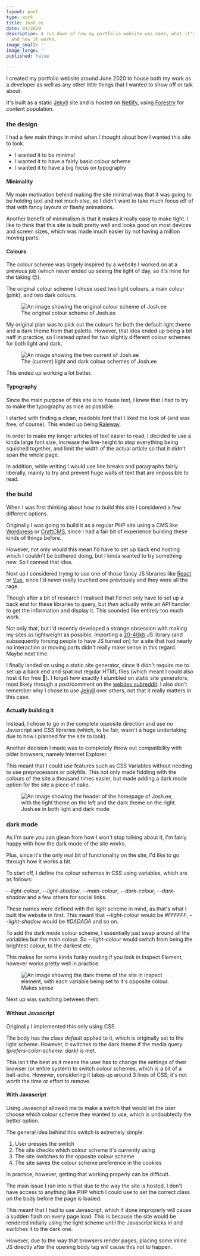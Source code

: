 ```yaml
---
layout: post
type: work
title: Josh.ee
date: 04/2020
description: A run down of how my portfolio website was made, what it's made with
  and how it works.
image_small: ''
image_large: ''
published: false

---
```

I created my portfolio website around June 2020 to house both my work as a developer as well as any other little things that I wanted to show off or talk about.

It's built as a static [Jekyll](https://jekyllrb.com/) site and is hosted on [Netlify](https://www.netlify.com/), using [Forestry](https://forestry.io/) for content population.

<h3><span>the design</span></h3>

I had a few main things in mind when I thought about how I wanted this site to look.

* I wanted it to be minimal
* I wanted it to have a fairly basic colour scheme
* I wanted it to have a big focus on typography

<h4>Minimality</h4>

My main motivation behind making the site minimal was that it was going to be holding text and not much else, so I didn't want to take much focus off of that with fancy layouts or flashy animations.

Another benefit of minimalism is that it makes it really easy to make tight. I like to think that this site is built pretty well and looks good on most devices and screen sizes, which was made much easier by not having a million moving parts.

<h4>Colours</h4>

The colour scheme was largely inspired by a website I worked on at a previous job (which never ended up seeing the light of day, so it's mine for the taking 😊).

The original colour scheme I chose used two light colours, a main colour (pink), and two dark colours.

<figure>  
<img src="/assets/img/colours_original.png" alt="An image showing the original colour scheme of Josh.ee"/>  
<figcaption>The original colour scheme of Josh.ee</figcaption>  
</figure>

My original plan was to pick out the colours for both the default light theme and a dark theme from that palette. However, that idea ended up being a bit naff in practice, so I instead opted for two slightly different colour schemes for both light and dark.

<figure><img src="/assets/img/colours_comp.png" alt="An image showing the two current of Josh.ee"/><figcaption>The (current) light and dark colour schemes of Josh.ee</figcaption></figure>

This ended up working a lot better.

<h4>Typography</h4>

Since the main purpose of this site is to house text, I knew that I had to try to make the typography as nice as possible.

I started with finding a clean, readable font that I liked the look of (and was free, of course). This ended up being [Raleway](https://fonts.google.com/specimen/Raleway).

In order to make my longer articles of text easier to read, I decided to use a kinda large font size, increase the line-height to stop everything being squished together, and limit the width of the actual article so that it didn't span the whole page.

In addition, while writing I would use line breaks and paragraphs fairly liberally, mainly to try and prevent huge walls of text that are impossible to read.

<h3><span>the build</span></h3>

When I was first thinking about how to build this site I considered a few different options.

Originally I was going to build it as a regular PHP site using a CMS like [Wordpress](https://wordpress.com/) or [CraftCMS](https://craftcms.com/), since I had a fair bit of experience building these kinds of things before.

However, not only would this mean I'd have to set up back end hosting which I couldn't be bothered doing, but I kinda wanted to try something new. So I canned that idea.

Next up I considered trying to use one of those fancy JS libraries like [React](https://reactjs.org/) or [Vue](https://vuejs.org/), since I'd never really touched one previously and they were all the rage.

Though after a bit of research I realised that I'd not only have to set up a back end for these libraries to query, but _then_ actually write an API handler to get the information and display it. This sounded like entirely too much work.

Not only that, but I'd recently developed a strange obsession with making my sites as lightweight as possible. Importing a [20-40kb](https://gist.github.com/Restuta/cda69e50a853aa64912d) JS library (and subsequently forcing people to have JS turned on) for a site that had nearly no interaction or moving parts didn't really make sense in this regard. Maybe next time.

I finally landed on using a static site generator, since it didn't require me to set up a back end and spat out regular HTML files (which meant I could also host it for free 🤑). I forget how exactly I stumbled on static site generators, most likely through a post/comment on the [webdev subreddit](). I also don't remember why I chose to use [Jekyll](https://jekyllrb.com/) over others, not that it really matters in this case.

<h4>Actually building it</h4>

Instead, I chose to go in the complete opposite direction and use no Javascript and CSS libraries (which, to be fair, wasn't a huge undertaking due to how I planned for the site to look).

Another decision I made was to completely throw out compatibility with older browsers, namely Internet Explorer.

This meant that I could use features such as CSS Variables without needing to use preprocessors or polyfills. This not only made fiddling with the colours of the site a thousand times easier, but made adding a dark mode option for the site a piece of cake.

<figure><img src="/assets/img/light_dark_home.png" alt="An image showing the header of the homepage of Josh.ee, with the light theme on the left and the dark theme on the right."/><figcaption>Josh.ee in both light and dark mode</figcaption></figure>

<h3><span>dark mode</span></h3>

As I'm sure you can glean from how I won't stop talking about it, I'm fairly happy with how the dark mode of the site works.

Plus, since it's the only real bit of functionality on the site, I'd like to go through how it works a bit.

To start off, I define the colour schemes in CSS using variables, which are as follows:

_--light-colour_, _--light-shadow_, _--main-colour_, _--dark-colour_, _--dark-shadow_ and a few others for social links.

These names were defined with the light scheme in mind, as that's what I built the website in first. This meant that _--light-colour_ would be _#FFFFFF_, _--light-shadow_ would be _#DADADA_ and so on.

To add the dark mode colour scheme, I essentially just swap around all the variables but the main colour. So _--light-colour_ would switch from being the brightest colour, to the darkest etc.

This makes for some kinda funky reading if you look in Inspect Element, however works pretty well in practice.

<figure><img src="/assets/img/inspect_element_colours.png" alt="An image showing the dark theme of the site in inspect element, with each variable being set to it's opposite colour."/><figcaption>Makes sense</figcaption></figure>

Next up was switching between them.

<h4>Without Javascript</h4>

Originally I implemented this only using CSS.

The body has the class _default_ applied to it, which is originally set to the light scheme. However, it switches to the dark theme if the media query _(prefers-color-scheme: dark)_ is met.

This isn't the best as it means the user has to change the settings of their browser (or entire system) to switch colour schemes, which is a bit of a ball-ache. However, considering it takes up around 3 lines of CSS, it's not worth the time or effort to remove.

<h4>With Javascript</h4>

Using Javascript allowed me to make a switch that would let the user choose which colour scheme they wanted to use, which is undoubtedly the better option.

The general idea behind this switch is extremely simple:

1. User presses the switch
2. The site checks which colour scheme it's currently using
3. The site switches to the opposite colour scheme
4. The site saves the colour scheme preference in the cookies

In practice, however, getting that working properly can be difficult.

The main issue I ran into is that due to the way the site is hosted, I don't have access to anything like PHP which I could use to set the correct class on the body before the page is loaded.

This meant that I had to use Javascript, which if done improperly will cause a sudden flash on every page load. This is because the site would be rendered initially using the light scheme until the Javascript kicks in and switches it to the dark one.

However, due to the way that browsers render pages, placing some inline JS directly after the opening body tag will cause this not to happen.